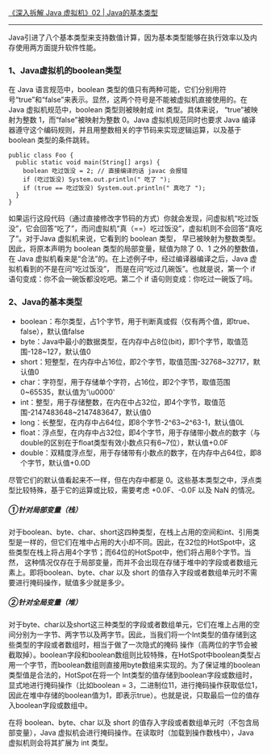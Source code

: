[《深入拆解 Java 虚拟机》02 | Java的基本类型](https://time.geekbang.org/column/article/11503)

---

Java引进了八个基本类型来支持数值计算，因为基本类型能够在执行效率以及内存使用两方面提升软件性能。

### 1、Java虚拟机的boolean类型
在 Java 语言规范中，boolean 类型的值只有两种可能，它们分别用符号“true”和“false”来表示。显然，这两个符号是不能被虚拟机直接使用的。在Java 虚拟机规范中，boolean 类型则被映射成 int 类型。具体来说，
“true”被映射为整数 1，而“false”被映射为整数 0。Java 虚拟机规范同时也要求 Java 编译器遵守这个编码规则，并且用整数相关的字节码来实现逻辑运算，以及基于 boolean 类型的条件跳转。

```
public class Foo {
  public static void main(String[] args) {
    boolean 吃过饭没 = 2; // 直接编译的话 javac 会报错
    if (吃过饭没) System.out.println(" 吃了 ");
    if (true == 吃过饭没) System.out.println(" 真吃了 ");
  }
}
```
如果运行这段代码（通过直接修改字节码的方式）你就会发现，问虚拟机“吃过饭没”，它会回答“吃了”，而问虚拟机“真（==）吃过饭没”，虚拟机则不会回答“真吃了”。对于Java 虚拟机来说，它看到的 boolean 类型，
早已被映射为整数类型。因此，将原本声明为 boolean 类型的局部变量，赋值为除了 0、1 之外的整数值，在 Java 虚拟机看来是“合法”的。在上述例子中，经过编译器编译之后，Java 虚拟机看到的不是在问“吃过饭没”，
而是在问“吃过几碗饭”。也就是说，第一个 if 语句变成：你不会一碗饭都没吃吧。第二个 if 语句则变成：你吃过一碗饭了吗。


### 2、Java的基本类型
- boolean：布尔类型，占1个字节，用于判断真或假（仅有两个值，即true、false），默认值false
- byte：Java中最小的数据类型，在内存中占8位(bit)，即1个字节，取值范围-128~127，默认值0
- short：短整型，在内存中占16位，即2个字节，取值范围-32768~32717，默认值0
- char：字符型，用于存储单个字符，占16位，即2个字节，取值范围0~65535，默认值为'\u0000'
- int：整型，用于存储整数，在内在中占32位，即4个字节，取值范围-2147483648~2147483647，默认值0
- long：长整型，在内存中占64位，即8个字节-2^63~2^63-1，默认值0L
- float：浮点型，在内存中占32位，即4个字节，用于存储带小数点的数字（与double的区别在于float类型有效小数点只有6~7位），默认值+0.0F
- double：双精度浮点型，用于存储带有小数点的数字，在内存中占64位，即8个字节，默认值+0.0D

尽管它们的默认值看起来不一样，但在内存中都是 0。这些基本类型之中，浮点类型比较特殊，基于它的运算或比较，需要考虑 +0.0F、-0.0F 以及 NaN 的情况。


##### ①针对局部变量（栈）
对于boolean、byte、char、short这四种类型，在栈上占用的空间和int、引用类型是一样的，但它们在堆中占用的大小却不同。因此，在32位的HotSpot中，这些类型在栈上将占用4个字节；而64位的HotSpot中，他们将占用8个字节。当然，
这种情况仅存在于局部变量，而并不会出现在存储于堆中的字段或者数组元素上。即将boolean、byte、char 以及 short 的值存入字段或者数组单元时不需要进行掩码操作，赋值多少就是多少。


##### ②针对全局变量（堆）
对于byte、char以及short这三种类型的字段或者数组单元，它们在堆上占用的空间分别为一字节、两字节以及两字节。因此，当我们将一个Int类型的值存储到这些类型的字段或者数组时，相当于做了一次隐式的掩码
操作（高两位的字节会被截取掉）。boolean字段和boolean数组则比较特殊，在HotSpot中boolean类型占用一个字节，而boolean数组则直接用byte数组来实现的。为了保证堆的boolean类型值是合法的，HotSpot在将一个
Int类型的值存储到boolean字段或数组时，显式地进行掩码操作（比如boolean = 3，二进制位11，进行掩码操作获取低位1，因此在堆中存储的boolean值为1，即表示true）。也就是说，只取最后一位的值存入boolean字段或数组中。

在将 boolean、byte、char 以及 short 的值存入字段或者数组单元时（不包含局部变量），Java 虚拟机会进行掩码操作。在读取时（加载到操作数栈中），Java 虚拟机则会将其扩展为 int 类型。



